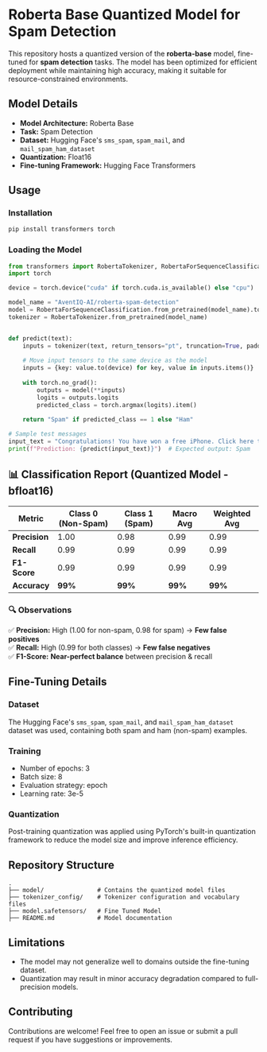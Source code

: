 # Roberta Base Quantized Model for Spam Detection

This repository hosts a quantized version of the **roberta-base** model, fine-tuned for **spam detection** tasks. The model has been optimized for efficient deployment while maintaining high accuracy, making it suitable for resource-constrained environments.

## Model Details

- **Model Architecture:** Roberta Base  
- **Task:** Spam Detection  
- **Dataset:** Hugging Face's `sms_spam`, `spam_mail`, and `mail_spam_ham_dataset`  
- **Quantization:** Float16  
- **Fine-tuning Framework:** Hugging Face Transformers  

## Usage

### Installation

```sh
pip install transformers torch
```

### Loading the Model

```python
from transformers import RobertaTokenizer, RobertaForSequenceClassification
import torch

device = torch.device("cuda" if torch.cuda.is_available() else "cpu")

model_name = "AventIQ-AI/roberta-spam-detection"
model = RobertaForSequenceClassification.from_pretrained(model_name).to(device)
tokenizer = RobertaTokenizer.from_pretrained(model_name)


def predict(text):
    inputs = tokenizer(text, return_tensors="pt", truncation=True, padding=True)
    
    # Move input tensors to the same device as the model
    inputs = {key: value.to(device) for key, value in inputs.items()}
    
    with torch.no_grad():
        outputs = model(**inputs)
        logits = outputs.logits
        predicted_class = torch.argmax(logits).item()
    
    return "Spam" if predicted_class == 1 else "Ham"

# Sample test messages
input_text = "Congratulations! You have won a free iPhone. Click here to claim your prize."
print(f"Prediction: {predict(input_text)}")  # Expected output: Spam
```

## 📊 Classification Report (Quantized Model - bfloat16)
 
| Metric      | Class 0 (Non-Spam) | Class 1 (Spam) | Macro Avg | Weighted Avg |
|------------|----------------|----------------|------------|--------------|
| **Precision** | 1.00           | 0.98           | 0.99       | 0.99         |
| **Recall**    | 0.99           | 0.99           | 0.99       | 0.99         |
| **F1-Score**  | 0.99           | 0.99           | 0.99       | 0.99         |
| **Accuracy**  | **99%**        | **99%**        | **99%**    | **99%**      |
 
### 🔍 **Observations**
✅ **Precision:** High (1.00 for non-spam, 0.98 for spam) → **Few false positives**  
✅ **Recall:** High (0.99 for both classes) → **Few false negatives**  
✅ **F1-Score:** **Near-perfect balance** between precision & recall  

## Fine-Tuning Details

### Dataset

The Hugging Face's `sms_spam`, `spam_mail`, and `mail_spam_ham_dataset` dataset was used, containing both spam and ham (non-spam) examples.

### Training

- Number of epochs: 3 
- Batch size: 8  
- Evaluation strategy: epoch  
- Learning rate: 3e-5

### Quantization

Post-training quantization was applied using PyTorch's built-in quantization framework to reduce the model size and improve inference efficiency.

## Repository Structure

```
.
├── model/               # Contains the quantized model files
├── tokenizer_config/    # Tokenizer configuration and vocabulary files
├── model.safetensors/   # Fine Tuned Model
├── README.md            # Model documentation
```

## Limitations

- The model may not generalize well to domains outside the fine-tuning dataset.  
- Quantization may result in minor accuracy degradation compared to full-precision models.  

## Contributing

Contributions are welcome! Feel free to open an issue or submit a pull request if you have suggestions or improvements.

